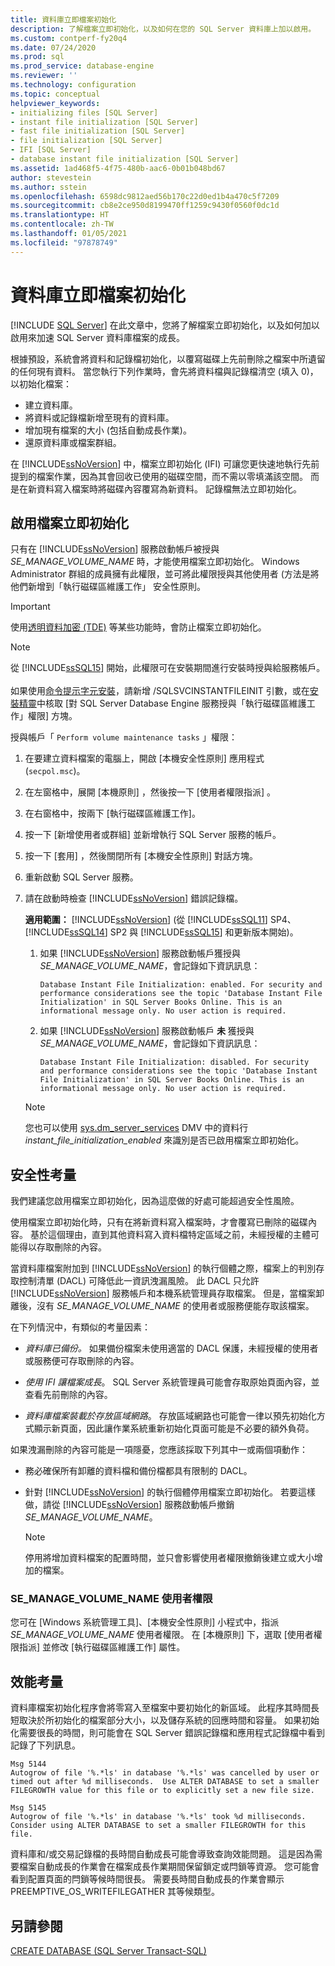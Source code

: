 ```yaml
---
title: 資料庫立即檔案初始化
description: 了解檔案立即初始化，以及如何在您的 SQL Server 資料庫上加以啟用。
ms.custom: contperf-fy20q4
ms.date: 07/24/2020
ms.prod: sql
ms.prod_service: database-engine
ms.reviewer: ''
ms.technology: configuration
ms.topic: conceptual
helpviewer_keywords:
- initializing files [SQL Server]
- instant file initialization [SQL Server]
- fast file initialization [SQL Server]
- file initialization [SQL Server]
- IFI [SQL Server]
- database instant file initialization [SQL Server]
ms.assetid: 1ad468f5-4f75-480b-aac6-0b01b048bd67
author: stevestein
ms.author: sstein
ms.openlocfilehash: 6598dc9812aed56b170c22d0ed1b4a470c5f7209
ms.sourcegitcommit: cb8e2ce950d8199470ff1259c9430f0560f0dc1d
ms.translationtype: HT
ms.contentlocale: zh-TW
ms.lasthandoff: 01/05/2021
ms.locfileid: "97878749"
---
```

# <a name="database-instant-file-initialization"></a>資料庫立即檔案初始化
 [!INCLUDE [SQL Server](../../includes/applies-to-version/sqlserver.md)]
在此文章中，您將了解檔案立即初始化，以及如何加以啟用來加速 SQL Server 資料庫檔案的成長。  

根據預設，系統會將資料和記錄檔初始化，以覆寫磁碟上先前刪除之檔案中所遺留的任何現有資料。 當您執行下列作業時，會先將資料檔與記錄檔清空 (填入 0)，以初始化檔案：  
  
- 建立資料庫。  
- 將資料或記錄檔新增至現有的資料庫。  
- 增加現有檔案的大小 (包括自動成長作業)。  
- 還原資料庫或檔案群組。  

在 [!INCLUDE[ssNoVersion](../../includes/ssnoversion-md.md)] 中，檔案立即初始化 (IFI) 可讓您更快速地執行先前提到的檔案作業，因為其會回收已使用的磁碟空間，而不需以零填滿該空間。 而是在新資料寫入檔案時將磁碟內容覆寫為新資料。 記錄檔無法立即初始化。


## <a name="enable-instant-file-initialization"></a>啟用檔案立即初始化

只有在 [!INCLUDE[ssNoVersion](../../includes/ssnoversion-md.md)] 服務啟動帳戶被授與 *SE_MANAGE_VOLUME_NAME* 時，才能使用檔案立即初始化。 Windows Administrator 群組的成員擁有此權限，並可將此權限授與其他使用者 (方法是將他們新增到「執行磁碟區維護工作」  安全性原則。  
> [!IMPORTANT]
> 使用[透明資料加密 (TDE)](../../relational-databases/security/encryption/transparent-data-encryption.md) 等某些功能時，會防止檔案立即初始化。  

> [!NOTE]
> 從 [!INCLUDE[ssSQL15](../../includes/sssql15-md.md)] 開始，此權限可在安裝期間進行安裝時授與給服務帳戶。 <br><br>如果使用[命令提示字元安裝](../../database-engine/install-windows/install-sql-server-from-the-command-prompt.md)，請新增 /SQLSVCINSTANTFILEINIT 引數，或在[安裝精靈](../../database-engine/install-windows/install-sql-server-from-the-installation-wizard-setup.md)中核取 [對 SQL Server Database Engine 服務授與「執行磁碟區維護工作」權限] 方塊。
  
授與帳戶「 `Perform volume maintenance tasks` 」權限：  
  
1.  在要建立資料檔案的電腦上，開啟 [本機安全性原則] 應用程式 (`secpol.msc`)。  
  
1.  在左窗格中，展開 [本機原則] ，然後按一下 [使用者權限指派] 。  
  
1.  在右窗格中，按兩下 [執行磁碟區維護工作]。  
  
1.  按一下 [新增使用者或群組] 並新增執行 SQL Server 服務的帳戶。  
  
1.  按一下 [套用] ，然後關閉所有 [本機安全性原則]  對話方塊。  

1. 重新啟動 SQL Server 服務。

1. 請在啟動時檢查 [!INCLUDE[ssNoVersion](../../includes/ssnoversion-md.md)] 錯誤記錄檔。
   
  
    **適用範圍：** [!INCLUDE[ssNoVersion](../../includes/ssnoversion-md.md)] (從 [!INCLUDE[ssSQL11](../../includes/sssql11-md.md)] SP4、[!INCLUDE[ssSQL14](../../includes/sssql14-md.md)] SP2 與 [!INCLUDE[ssSQL15](../../includes/sssql15-md.md)] 和更新版本開始)。
    1. 如果 [!INCLUDE[ssNoVersion](../../includes/ssnoversion-md.md)] 服務啟動帳戶獲授與 *SE_MANAGE_VOLUME_NAME*，會記錄如下資訊訊息：

        `Database Instant File Initialization: enabled. For security and performance considerations see the topic 'Database Instant File Initialization' in SQL Server Books Online. This is an informational message only. No user action is required.`

    1. 如果 [!INCLUDE[ssNoVersion](../../includes/ssnoversion-md.md)] 服務啟動帳戶 **未** 獲授與 *SE_MANAGE_VOLUME_NAME*，會記錄如下資訊訊息：

        `Database Instant File Initialization: disabled. For security and performance considerations see the topic 'Database Instant File Initialization' in SQL Server Books Online. This is an informational message only. No user action is required.`
    > [!NOTE]
    > 您也可以使用 [sys.dm_server_services](../../relational-databases/system-dynamic-management-views/sys-dm-server-services-transact-sql.md) DMV 中的資料行 *instant_file_initialization_enabled* 來識別是否已啟用檔案立即初始化。

## <a name="security-considerations"></a>安全性考量

我們建議您啟用檔案立即初始化，因為這麼做的好處可能超過安全性風險。

使用檔案立即初始化時，只有在將新資料寫入檔案時，才會覆寫已刪除的磁碟內容。 基於這個理由，直到其他資料寫入資料檔特定區域之前，未經授權的主體可能得以存取刪除的內容。

當資料庫檔案附加到 [!INCLUDE[ssNoVersion](../../includes/ssnoversion-md.md)] 的執行個體之際，檔案上的判別存取控制清單 (DACL) 可降低此一資訊洩漏風險。 此 DACL 只允許 [!INCLUDE[ssNoVersion](../../includes/ssnoversion-md.md)] 服務帳戶和本機系統管理員存取檔案。 但是，當檔案卸離後，沒有 *SE_MANAGE_VOLUME_NAME* 的使用者或服務便能存取該檔案。

在下列情況中，有類似的考量因素：

* *資料庫已備份。* 如果備份檔案未使用適當的 DACL 保護，未經授權的使用者或服務便可存取刪除的內容。  

* *使用 IFI 讓檔案成長*。 SQL Server 系統管理員可能會存取原始頁面內容，並查看先前刪除的內容。

* *資料庫檔案裝載於存放區域網路*。 存放區域網路也可能會一律以預先初始化方式顯示新頁面，因此讓作業系統重新初始化頁面可能是不必要的額外負荷。

如果洩漏刪除的內容可能是一項隱憂，您應該採取下列其中一或兩個項動作：  
  
- 務必確保所有卸離的資料檔和備份檔都具有限制的 DACL。  
- 針對 [!INCLUDE[ssNoVersion](../../includes/ssnoversion-md.md)] 的執行個體停用檔案立即初始化。    若要這樣做，請從 [!INCLUDE[ssNoVersion](../../includes/ssnoversion-md.md)] 服務啟動帳戶撤銷 *SE_MANAGE_VOLUME_NAME*。
    
    > [!NOTE]
    > 停用將增加資料檔案的配置時間，並只會影響使用者權限撤銷後建立或大小增加的檔案。
  
### <a name="se_manage_volume_name-user-right"></a>SE_MANAGE_VOLUME_NAME 使用者權限

您可在 [Windows 系統管理工具]、[本機安全性原則] 小程式中，指派 *SE_MANAGE_VOLUME_NAME* 使用者權限。 在 [本機原則] 下，選取 [使用者權限指派] 並修改 [執行磁碟區維護工作] 屬性。

## <a name="performance-considerations"></a>效能考量

資料庫檔案初始化程序會將零寫入至檔案中要初始化的新區域。 此程序其時間長短取決於所初始化的檔案部分大小，以及儲存系統的回應時間和容量。 如果初始化需要很長的時間，則可能會在 SQL Server 錯誤記錄檔和應用程式記錄檔中看到記錄了下列訊息。

```
Msg 5144
Autogrow of file '%.*ls' in database '%.*ls' was cancelled by user or timed out after %d milliseconds.  Use ALTER DATABASE to set a smaller FILEGROWTH value for this file or to explicitly set a new file size.
```

```
Msg 5145
Autogrow of file '%.*ls' in database '%.*ls' took %d milliseconds.  Consider using ALTER DATABASE to set a smaller FILEGROWTH for this file.
```

資料庫和/或交易記錄檔的長時間自動成長可能會導致查詢效能問題。 這是因為需要檔案自動成長的作業會在檔案成長作業期間保留鎖定或閂鎖等資源。 您可能會看到配置頁面的閂鎖等候時間很長。 需要長時間自動成長的作業會顯示 PREEMPTIVE_OS_WRITEFILEGATHER 其等候類型。





## <a name="see-also"></a>另請參閱  
 [CREATE DATABASE &#40;SQL Server Transact-SQL&#41;](../../t-sql/statements/create-database-transact-sql.md)